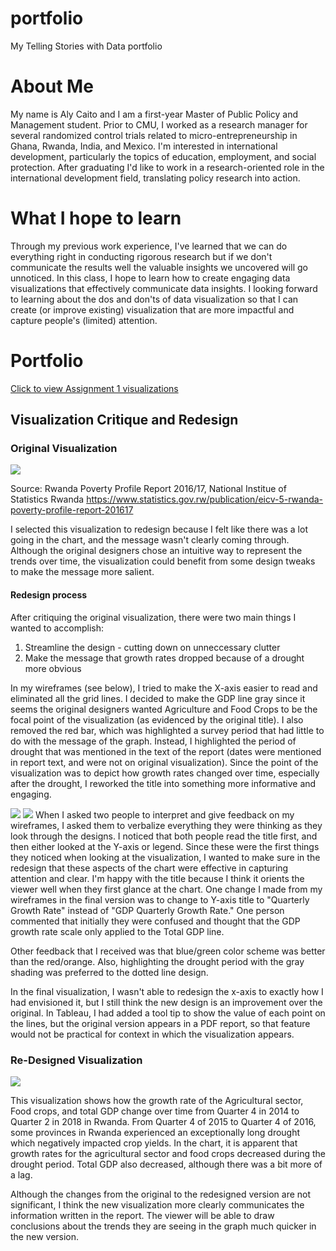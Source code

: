 # portfolio
My Telling Stories with Data portfolio

# About Me

My name is Aly Caito and I am a first-year Master of Public Policy and Management student. Prior to CMU, I worked as a research manager for several randomized control trials related to micro-entrepreneurship in Ghana, Rwanda, India, and Mexico. I'm interested in international development, particularly the topics of education, employment, and social protection. After graduating I'd like to work in a research-oriented role in the international development field, translating policy research into action. 

# What I hope to learn

Through my previous work experience, I've learned that we can do everything right in conducting rigorous research but if we don't communicate the results well the valuable insights we uncovered will go unnoticed. In this class, I hope to learn how to create engaging data visualizations that effectively communicate data insights. I looking forward to learning about the dos and don'ts of data visualization so that I can create (or improve existing) visualization that are more impactful and capture people's (limited) attention.

# Portfolio

[Click to view Assignment 1 visualizations](https://alycaito.github.io/portfolio/dataviz2)

## Visualization Critique and Redesign
### Original Visualization

![](https://alycaito.github.io/portfolio/Data_critique_RW.PNG)

Source: Rwanda Poverty Profile Report 2016/17, National Institue of Statistics Rwanda
https://www.statistics.gov.rw/publication/eicv-5-rwanda-poverty-profile-report-201617

I selected this visualization to redesign because I felt like there was a lot going in the chart, and the message wasn't clearly coming through. Although the original designers chose an intuitive way to represent the trends over time, the visualization could benefit from some design tweaks to make the message more salient.
#### Redesign process

After critiquing the original visualization, there were two main things I wanted to accomplish:
1) Streamline the design - cutting down on unneccessary clutter
2) Make the message that growth rates dropped because of a drought more obvious

In my wireframes (see below), I tried to make the X-axis easier to read and eliminated all the grid lines. I decided to make the GDP line gray since it seems the original designers wanted Agriculture and Food Crops to be the focal point of the visualization (as evidenced by the original title). I also removed the red bar, which was highlighted a survey period that had little to do with the message of the graph. Instead, I highlighted the period of drought that was mentioned in the text of the report (dates were mentioned in report text, and were not on original visualization). Since the point of the visualization was to depict how growth rates changed over time, especially after the drought, I reworked the title into something more informative and engaging. 

![](https://alycaito.github.io/portfolio/Chart_redesign1.PNG)
![](https://alycaito.github.io/portfolio/Chart_redesign2.PNG)
When I asked two people to interpret and give feedback on my wireframes, I asked them to verbalize everything they were thinking as they look through the designs. I noticed that both people read the title first, and then either looked at the Y-axis or legend. Since these were the first things they noticed when looking at the visualization, I wanted to make sure in the redesign that these aspects of the chart were effective in capturing attention and clear. I'm happy with the title because I think it orients the viewer well when they first glance at the chart. One change I made from my wireframes in the final version was to change to Y-axis title to "Quarterly Growth Rate" instead of "GDP Quarterly Growth Rate." One person commented that initially they were confused and thought that the GDP growth rate scale only applied to the Total GDP line. 

Other feedback that I received was that blue/green color scheme was better than the red/orange. Also, highlighting the drought period with the gray shading was preferred to the dotted line design.

In the final visualization, I wasn't able to redesign the x-axis to exactly how I had envisioned it, but I still think the new design is an improvement over the original. In Tableau, I had added a tool tip to show the value of each point on the lines, but the original version appears in a PDF report, so that feature would not be practical for context in which the visualization appears. 

### Re-Designed Visualization
![](https://alycaito.github.io/portfolio/Figure15-2.png)

This visualization shows how the growth rate of the Agricultural sector, Food crops, and total GDP change over time from Quarter 4 in 2014 to Quarter 2 in 2018 in Rwanda. From Quarter 4 of 2015 to Quarter 4 of 2016, some provinces in Rwanda experienced an exceptionally long drought which negatively impacted crop yields. In the chart, it is apparent that growth rates for the agricultural sector and food crops decreased during the drought period. Total GDP also decreased, although there was a bit more of a lag.

Although the changes from the original to the redesigned version are not significant, I think the new visualization more clearly communicates the information written in the report. The viewer will be able to draw conclusions about the trends they are seeing in the graph much quicker in the new version.

